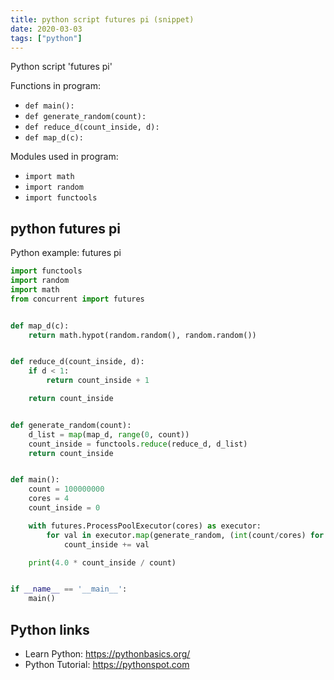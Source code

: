 ```yaml
---
title: python script futures pi (snippet)
date: 2020-03-03
tags: ["python"]
---
```

Python script 'futures pi'

Functions in program: 
* `def main():`
* `def generate_random(count):`
* `def reduce_d(count_inside, d):`
* `def map_d(c):`

Modules used in program: 
* `import math`
* `import random`
* `import functools`

## python futures pi

Python example: futures pi

```python
import functools
import random
import math
from concurrent import futures


def map_d(c):
    return math.hypot(random.random(), random.random())


def reduce_d(count_inside, d):
    if d < 1:
        return count_inside + 1

    return count_inside


def generate_random(count):
    d_list = map(map_d, range(0, count))
    count_inside = functools.reduce(reduce_d, d_list)
    return count_inside


def main():
    count = 100000000
    cores = 4
    count_inside = 0

    with futures.ProcessPoolExecutor(cores) as executor:
        for val in executor.map(generate_random, (int(count/cores) for _ in range(cores)) ):
            count_inside += val

    print(4.0 * count_inside / count)


if __name__ == '__main__':
    main()


```

## Python links

- Learn Python: https://pythonbasics.org/
- Python Tutorial: https://pythonspot.com
